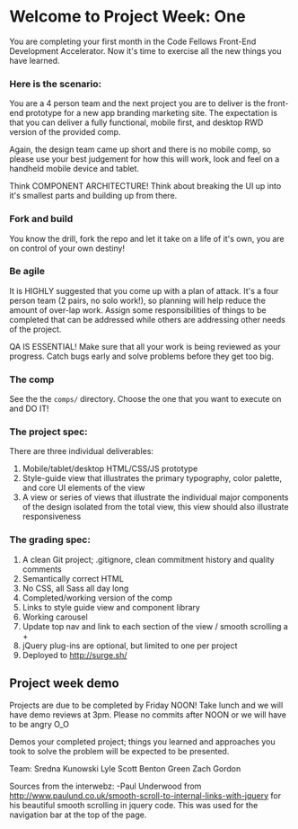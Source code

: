 # Welcome to Project Week: One

You are completing your first month in the Code Fellows Front-End Development Accelerator. Now it's time to exercise all the new things you have learned. 

### Here is the scenario: 

You are a 4 person team and the next project you are to deliver is the front-end prototype for a new app branding marketing site. The expectation is that you can deliver a fully functional, mobile first, and desktop RWD version of the provided comp. 

Again, the design team came up short and there is no mobile comp, so please use your best judgement for how this will work, look and feel on a handheld mobile device and tablet. 

Think COMPONENT ARCHITECTURE! Think about breaking the UI up into it's smallest parts and building up from there. 

### Fork and build

You know the drill, fork the repo and let it take on a life of it's own, you are on control of your own destiny! 

### Be agile

It is HIGHLY suggested that you come up with a plan of attack. It's a four person team (2 pairs, no solo work!), so planning will help reduce the amount of over-lap work. Assign some responsibilities of things to be completed that can be addressed while others are addressing other needs of the project. 

QA IS ESSENTIAL! Make sure that all your work is being reviewed as your progress. Catch bugs early and solve problems before they get too big. 


### The comp

See the the `comps/` directory. Choose the one that you want to execute on and DO IT!

### The project spec:

There are three individual deliverables: 

1. Mobile/tablet/desktop HTML/CSS/JS prototype
1. Style-guide view that illustrates the primary typography, color palette, and core UI elements of the view
1. A view or series of views that illustrate the individual major components of the design isolated from the total view, this view should also illustrate responsiveness

### The grading spec:

1. A clean Git project; .gitignore, clean commitment history and quality comments
1. Semantically correct HTML
1. No CSS, all Sass all day long
1. Completed/working version of the comp
1. Links to style guide view and component library
1. Working carousel
1. Update top nav and link to each section of the view / smooth scrolling a +
1. jQuery plug-ins are optional, but limited to one per project
1. Deployed to http://surge.sh/

## Project week demo

Projects are due to be completed by Friday NOON! Take lunch and we will have demo reviews at 3pm. Please no commits after NOON or we will have to be angry O_O

Demos your completed project; things you learned and approaches you took to solve the problem will be expected to be presented.


Team:
Sredna Kunowski
Lyle Scott
Benton Green
Zach Gordon

Sources from the interwebz:
-Paul Underwood from http://www.paulund.co.uk/smooth-scroll-to-internal-links-with-jquery for his beautiful smooth scrolling in jquery code. This was used for the navigation bar at the top of the page. 